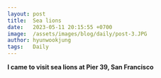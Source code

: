```yaml
---
layout: post
title:  Sea lions
date:   2023-05-11 20:15:55 +0700
image:  /assets/images/blog/daily/post-3.JPG
author: hyunwookjung
tags:   Daily
---
```

**I came to visit sea lions at Pier 39, San Francisco**
